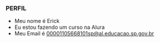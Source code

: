 ### PERFIL
- Meu nome é Erick
- Eu estou fazendo um curso na Alura
- Meu Email é 00001105668101sp@al.educacao.sp.gov.br
